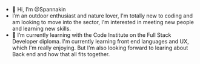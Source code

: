 - 👋 Hi, I’m @Spannakin
- I’m an outdoor enthusiast and nature lover, I'm totally new to coding and am looking to move into the sector, I'm interested in meeting new people and learning new skills. 
- 🌱 I’m currently learning with the Code Institute on the Full Stack Developer diploma. I'm currently learning front end languages and UX, which I'm really
enjoying. But I'm also looking forward to learing about Back end and how that all fits together.

<!---
Spannakin/Spannakin is a ✨ special ✨ repository because its `README.md` (this file) appears on your GitHub profile.
You can click the Preview link to take a look at your changes.
--->
